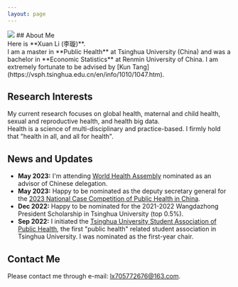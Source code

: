 ```yaml
---
layout: page
---
```


<img src="https://i.postimg.cc/g0Fvn6PK/pic2.jpg" class="floatpic" wdith="500">
## About Me
<br>Here is **Xuan Li (李璇)**.<br>
I am a master in **Public Health** at Tsinghua University (China) and was a bachelor in **Economic Statistics** at Renmin University of China. I am extremely fortunate to be advised by [Kun Tang](https://vsph.tsinghua.edu.cn/en/info/1010/1047.htm).

## Research Interests
My current research focuses on global health, maternal and child health, sexual and reproductive health, and health big data. <br>
Health is a science of multi-disciplinary and practice-based. I firmly hold that "health in all, and all for health".

## News and Updates
- **May 2023:** I'm attending [World Health Assembly](https://www.who.int/about/governance/world-health-assembly/seventy-sixth-world-health-assembly) nominated as an advisor of Chinese delegation.
- **May 2023:** Happy to be nominated as the deputy secretary general for the [2023 National Case Competition of Public Health in China](https://mp.weixin.qq.com/s/-c0sqpGNthtxbJWvT_wUTw).
- **Dec 2022:** Happy to be nominated for the 2021-2022 Wangdazhong President Scholarship in Tsinghua University (top 0.5%).
- **Sep 2022:** I initiated the [Tsinghua University Student Association of Public Health](https://mp.weixin.qq.com/s/BozdTm2_fw8OK4m6T4Hkyw), the first "public health" related student association in Tsinghua University. I was nominated as the first-year chair.

## Contact Me

Please contact me through e-mail: lx705772676@163.com.
